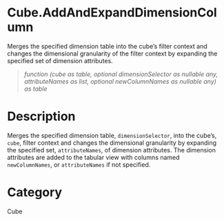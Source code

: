 ﻿# Cube.AddAndExpandDimensionColumn
Merges the specified dimension table into the cube’s filter context and changes the dimensional granularity of the filter context by expanding the specified set of dimension attributes.
> _function (cube as table, optional dimensionSelector as nullable any, attributeNames as list, optional newColumnNames as nullable any) as table_
# Description 
Merges the specified dimension table, <code>dimensionSelector</code>, into the cube’s, <code>cube</code>, filter context and changes the dimensional granularity by expanding the specified set, <code>attributeNames</code>, of dimension attributes. The dimension attributes are added to the tabular view with columns named <code>newColumnNames</code>, or <code>attributeNames</code> if not specified.
# Category 
Cube
